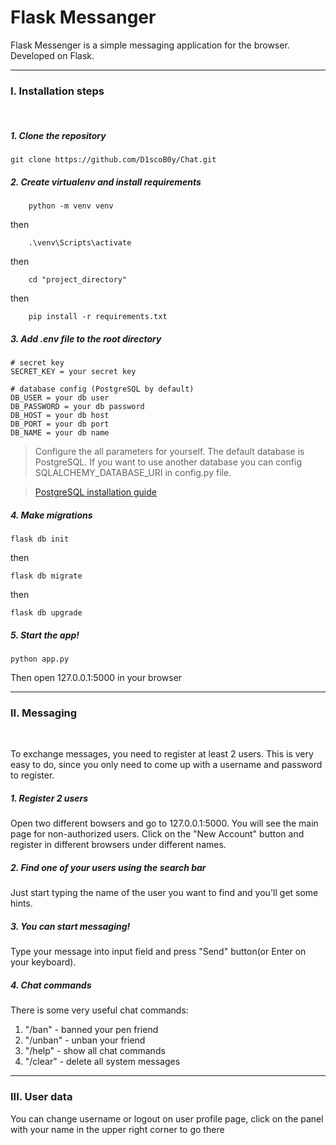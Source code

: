 # Flask Messanger

Flask Messenger is a simple messaging application for the browser. Developed on Flask.

***

### I. Installation steps
<br>

##### 1. Clone the repository

    git clone https://github.com/D1scoB0y/Chat.git

##### 2. Create virtualenv and install requirements
```
    python -m venv venv
```
then
```
    .\venv\Scripts\activate
```
then
```
    cd "project_directory"
```
then
```
    pip install -r requirements.txt
```

##### 3. Add .env file to the root directory

```
# secret key
SECRET_KEY = your secret key

# database config (PostgreSQL by default)
DB_USER = your db user
DB_PASSWORD = your db password
DB_HOST = your db host
DB_PORT = your db port
DB_NAME = your db name
```

> Configure the all parameters for yourself. The default database is PostgreSQL. If you want to use another database you can config SQLALCHEMY_DATABASE_URI in config.py file.

> [PostgreSQL installation guide](https://www.youtube.com/watch?v=0n41UTkOBb0)

##### 4. Make migrations
```
flask db init
```
then
```
flask db migrate
```
then
```
flask db upgrade
```

##### 5. Start the app!
    python app.py

Then open 127.0.0.1:5000 in your browser

***

### II. Messaging
<br>

To exchange messages, you need to register at least 2 users. This is very easy to do, since you only need to come up with a username and password to register.

##### 1. Register 2 users

Open two different bowsers and go to 127.0.0.1:5000. You will see the main page for non-authorized users. Click on the "New Account" button and register in different browsers under different names.


##### 2. Find one of your users using the search bar

Just start typing the name of the user you want to find and you'll get some hints.

##### 3. You can start messaging!

Type your message into input field and press "Send" button(or Enter on your keyboard).

##### 4. Chat commands

There is some very useful chat commands:

1. "/ban" - banned your pen friend
2. "/unban" - unban your friend
3. "/help" - show all chat commands
4. "/clear" - delete all system messages

***

### III. User data

You can change username or logout on user profile page, click on the panel with your name in the upper right corner to go there

